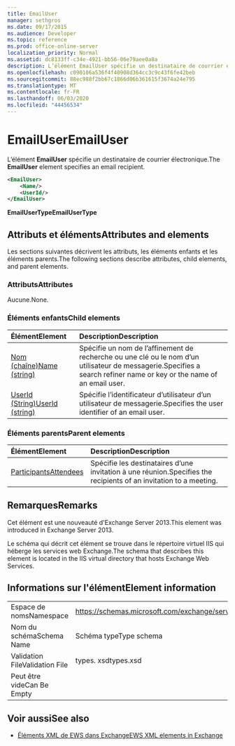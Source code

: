 ```yaml
---
title: EmailUser
manager: sethgros
ms.date: 09/17/2015
ms.audience: Developer
ms.topic: reference
ms.prod: office-online-server
localization_priority: Normal
ms.assetid: dc8133ff-c34e-4921-bb56-06e79aee0a8a
description: L’élément EmailUser spécifie un destinataire de courrier électronique.
ms.openlocfilehash: c090106a536f4f40908d364cc3c9c43f6fe42beb
ms.sourcegitcommit: 88ec988f2bb67c1866d06b361615f3674a24e795
ms.translationtype: MT
ms.contentlocale: fr-FR
ms.lasthandoff: 06/03/2020
ms.locfileid: "44456534"
---
```

# <a name="emailuser"></a><span data-ttu-id="8ba40-103">EmailUser</span><span class="sxs-lookup"><span data-stu-id="8ba40-103">EmailUser</span></span>

<span data-ttu-id="8ba40-104">L’élément **EmailUser** spécifie un destinataire de courrier électronique.</span><span class="sxs-lookup"><span data-stu-id="8ba40-104">The **EmailUser** element specifies an email recipient.</span></span> 
  
```XML
<EmailUser>
    <Name/>
    <UserId/>
</EmailUser>
```

 <span data-ttu-id="8ba40-105">**EmailUserType**</span><span class="sxs-lookup"><span data-stu-id="8ba40-105">**EmailUserType**</span></span>
## <a name="attributes-and-elements"></a><span data-ttu-id="8ba40-106">Attributs et éléments</span><span class="sxs-lookup"><span data-stu-id="8ba40-106">Attributes and elements</span></span>

<span data-ttu-id="8ba40-107">Les sections suivantes décrivent les attributs, les éléments enfants et les éléments parents.</span><span class="sxs-lookup"><span data-stu-id="8ba40-107">The following sections describe attributes, child elements, and parent elements.</span></span>
  
### <a name="attributes"></a><span data-ttu-id="8ba40-108">Attributs</span><span class="sxs-lookup"><span data-stu-id="8ba40-108">Attributes</span></span>

<span data-ttu-id="8ba40-109">Aucune.</span><span class="sxs-lookup"><span data-stu-id="8ba40-109">None.</span></span>
  
### <a name="child-elements"></a><span data-ttu-id="8ba40-110">Éléments enfants</span><span class="sxs-lookup"><span data-stu-id="8ba40-110">Child elements</span></span>

|<span data-ttu-id="8ba40-111">**Élément**</span><span class="sxs-lookup"><span data-stu-id="8ba40-111">**Element**</span></span>|<span data-ttu-id="8ba40-112">**Description**</span><span class="sxs-lookup"><span data-stu-id="8ba40-112">**Description**</span></span>|
|:-----|:-----|
|[<span data-ttu-id="8ba40-113">Nom (chaîne)</span><span class="sxs-lookup"><span data-stu-id="8ba40-113">Name (string)</span></span>](name-string.md) <br/> |<span data-ttu-id="8ba40-114">Spécifie un nom de l’affinement de recherche ou une clé ou le nom d’un utilisateur de messagerie.</span><span class="sxs-lookup"><span data-stu-id="8ba40-114">Specifies a search refiner name or key or the name of an email user.</span></span>  <br/> |
|[<span data-ttu-id="8ba40-115">UserId (String)</span><span class="sxs-lookup"><span data-stu-id="8ba40-115">UserId (string)</span></span>](userid-string.md) <br/> |<span data-ttu-id="8ba40-116">Spécifie l’identificateur d’utilisateur d’un utilisateur de messagerie.</span><span class="sxs-lookup"><span data-stu-id="8ba40-116">Specifies the user identifier of an email user.</span></span>  <br/> |
   
### <a name="parent-elements"></a><span data-ttu-id="8ba40-117">Éléments parents</span><span class="sxs-lookup"><span data-stu-id="8ba40-117">Parent elements</span></span>

|<span data-ttu-id="8ba40-118">**Élément**</span><span class="sxs-lookup"><span data-stu-id="8ba40-118">**Element**</span></span>|<span data-ttu-id="8ba40-119">**Description**</span><span class="sxs-lookup"><span data-stu-id="8ba40-119">**Description**</span></span>|
|:-----|:-----|
|[<span data-ttu-id="8ba40-120">Participants</span><span class="sxs-lookup"><span data-stu-id="8ba40-120">Attendees</span></span>](attendees.md) <br/> |<span data-ttu-id="8ba40-121">Spécifie les destinataires d’une invitation à une réunion.</span><span class="sxs-lookup"><span data-stu-id="8ba40-121">Specifies the recipients of an invitation to a meeting.</span></span>  <br/> |
   
## <a name="remarks"></a><span data-ttu-id="8ba40-122">Remarques</span><span class="sxs-lookup"><span data-stu-id="8ba40-122">Remarks</span></span>

<span data-ttu-id="8ba40-123">Cet élément est une nouveauté d'Exchange Server 2013.</span><span class="sxs-lookup"><span data-stu-id="8ba40-123">This element was introduced in Exchange Server 2013.</span></span>
  
<span data-ttu-id="8ba40-124">Le schéma qui décrit cet élément se trouve dans le répertoire virtuel IIS qui héberge les services web Exchange.</span><span class="sxs-lookup"><span data-stu-id="8ba40-124">The schema that describes this element is located in the IIS virtual directory that hosts Exchange Web Services.</span></span>
  
## <a name="element-information"></a><span data-ttu-id="8ba40-125">Informations sur l'élément</span><span class="sxs-lookup"><span data-stu-id="8ba40-125">Element information</span></span>

|||
|:-----|:-----|
|<span data-ttu-id="8ba40-126">Espace de noms</span><span class="sxs-lookup"><span data-stu-id="8ba40-126">Namespace</span></span>  <br/> |https://schemas.microsoft.com/exchange/services/2006/types  <br/> |
|<span data-ttu-id="8ba40-127">Nom du schéma</span><span class="sxs-lookup"><span data-stu-id="8ba40-127">Schema Name</span></span>  <br/> |<span data-ttu-id="8ba40-128">Schéma type</span><span class="sxs-lookup"><span data-stu-id="8ba40-128">Type schema</span></span>  <br/> |
|<span data-ttu-id="8ba40-129">Validation File</span><span class="sxs-lookup"><span data-stu-id="8ba40-129">Validation File</span></span>  <br/> |<span data-ttu-id="8ba40-130">types. xsd</span><span class="sxs-lookup"><span data-stu-id="8ba40-130">types.xsd</span></span>  <br/> |
|<span data-ttu-id="8ba40-131">Peut être vide</span><span class="sxs-lookup"><span data-stu-id="8ba40-131">Can Be Empty</span></span>  <br/> ||
   
## <a name="see-also"></a><span data-ttu-id="8ba40-132">Voir aussi</span><span class="sxs-lookup"><span data-stu-id="8ba40-132">See also</span></span>



- [<span data-ttu-id="8ba40-133">Éléments XML de EWS dans Exchange</span><span class="sxs-lookup"><span data-stu-id="8ba40-133">EWS XML elements in Exchange</span></span>](ews-xml-elements-in-exchange.md)

